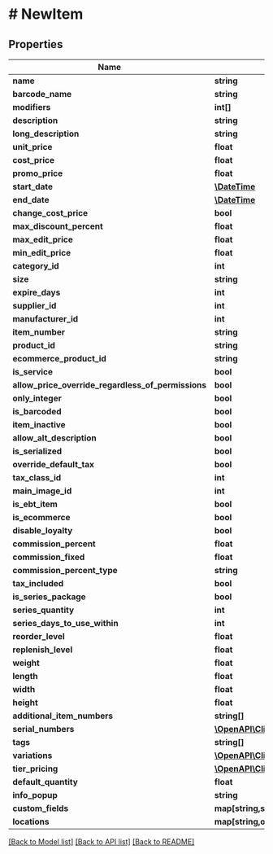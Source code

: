 # # NewItem

## Properties

Name | Type | Description | Notes
------------ | ------------- | ------------- | -------------
**name** | **string** |  | [optional] 
**barcode_name** | **string** |  | [optional] 
**modifiers** | **int[]** |  | [optional] 
**description** | **string** |  | [optional] 
**long_description** | **string** |  | [optional] 
**unit_price** | **float** |  | [optional] 
**cost_price** | **float** |  | [optional] 
**promo_price** | **float** |  | [optional] 
**start_date** | [**\DateTime**](\DateTime.md) |  | [optional] 
**end_date** | [**\DateTime**](\DateTime.md) |  | [optional] 
**change_cost_price** | **bool** |  | [optional] 
**max_discount_percent** | **float** |  | [optional] 
**max_edit_price** | **float** |  | [optional] 
**min_edit_price** | **float** |  | [optional] 
**category_id** | **int** |  | [optional] 
**size** | **string** |  | [optional] 
**expire_days** | **int** |  | [optional] 
**supplier_id** | **int** |  | [optional] 
**manufacturer_id** | **int** |  | [optional] 
**item_number** | **string** |  | [optional] 
**product_id** | **string** |  | [optional] 
**ecommerce_product_id** | **string** |  | [optional] 
**is_service** | **bool** |  | [optional] 
**allow_price_override_regardless_of_permissions** | **bool** |  | [optional] 
**only_integer** | **bool** |  | [optional] 
**is_barcoded** | **bool** |  | [optional] 
**item_inactive** | **bool** |  | [optional] 
**allow_alt_description** | **bool** |  | [optional] 
**is_serialized** | **bool** |  | [optional] 
**override_default_tax** | **bool** |  | [optional] 
**tax_class_id** | **int** |  | [optional] 
**main_image_id** | **int** |  | [optional] 
**is_ebt_item** | **bool** |  | [optional] 
**is_ecommerce** | **bool** |  | [optional] 
**disable_loyalty** | **bool** |  | [optional] 
**commission_percent** | **float** |  | [optional] 
**commission_fixed** | **float** |  | [optional] 
**commission_percent_type** | **string** |  | [optional] 
**tax_included** | **bool** |  | [optional] 
**is_series_package** | **bool** |  | [optional] 
**series_quantity** | **int** |  | [optional] 
**series_days_to_use_within** | **int** |  | [optional] 
**reorder_level** | **float** |  | [optional] 
**replenish_level** | **float** |  | [optional] 
**weight** | **float** |  | [optional] 
**length** | **float** |  | [optional] 
**width** | **float** |  | [optional] 
**height** | **float** |  | [optional] 
**additional_item_numbers** | **string[]** |  | [optional] 
**serial_numbers** | [**\OpenAPI\Client\Model\ItemSerialNumber[]**](ItemSerialNumber.md) |  | [optional] 
**tags** | **string[]** |  | [optional] 
**variations** | [**\OpenAPI\Client\Model\ItemVariation[]**](ItemVariation.md) |  | [optional] 
**tier_pricing** | [**\OpenAPI\Client\Model\TierPricing[]**](TierPricing.md) |  | [optional] 
**default_quantity** | **float** |  | [optional] 
**info_popup** | **string** |  | [optional] 
**custom_fields** | **map[string,string]** |  | [optional] 
**locations** | **map[string,object]** |  | [optional] 

[[Back to Model list]](../../README.md#documentation-for-models) [[Back to API list]](../../README.md#documentation-for-api-endpoints) [[Back to README]](../../README.md)


